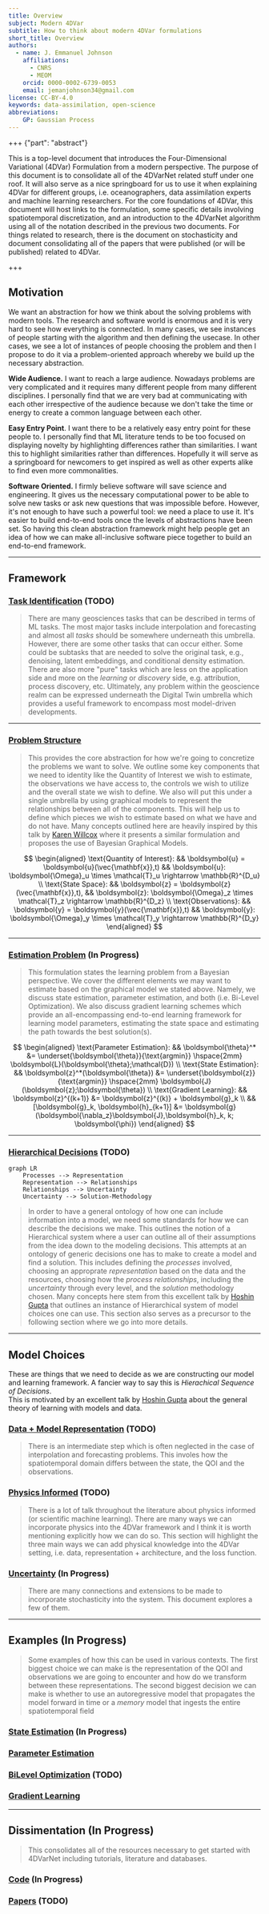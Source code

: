 ```yaml
---
title: Overview
subject: Modern 4DVar
subtitle: How to think about modern 4DVar formulations
short_title: Overview
authors:
  - name: J. Emmanuel Johnson
    affiliations:
      - CNRS
      - MEOM
    orcid: 0000-0002-6739-0053
    email: jemanjohnson34@gmail.com
license: CC-BY-4.0
keywords: data-assimilation, open-science
abbreviations:
    GP: Gaussian Process
---
```


+++ {"part": "abstract"}

This is a top-level document that introduces the Four-Dimensional Variational (4DVar) Formulation from a modern perspective. The purpose of this document is to consolidate all of the 4DVarNet related stuff under one roof. 
It will also serve as a nice springboard for us to use it when explaining 4DVar for different groups, i.e. oceanographers, data assimilation experts and machine learning researchers. 
For the core foundations of 4DVar, this document will host links to the formulation, some specific details involving spatiotemporal discretization, and an introduction to the 4DVarNet algorithm using all of the notation described in the previous two documents. 
For things related to research, there is the document on stochasticity and document consolidating all of the papers that were published (or will be published) related to 4DVar.

+++




## Motivation

We want an abstraction for how we think about the solving problems with modern tools.
The research and software world is enormous and it is very hard to see how everything is connected. 
In many cases, we see instances of people starting with the algorithm and then defining the usecase.
In other cases, we see a lot of instances of people choosing the problem and then
I propose to do it via a problem-oriented approach whereby we build up the necessary abstraction.

**Wide Audience.** 
I want to reach a large audience. 
Nowadays problems are very complicated and it requires many different people from many different disciplines. 
I personally find that we are very bad at communicating with each other irrespective of the audience because we don't take the time or energy to create a common language between each other.

**Easy Entry Point**.
I want there to be a relatively easy entry point for these people to.
I personally find that ML literature tends to be too focused on displaying novelty by highlighting differences rather than similarities.
I want this to highlight similarities rather than differences.
Hopefully it will serve as a springboard for newcomers to get inspired as well as other experts alike to find even more commonalities.

**Software Oriented.** 
I firmly believe software will save science and engineering.
It gives us the necessary computational power to be able to solve new tasks or ask new questions that was impossible before.
However, it's not enough to have such a powerful tool: we need a place to use it.
It's easier to build end-to-end tools once the levels of abstractions have been set.
So having this clean abstraction framework might help people get an idea of how we can make all-inclusive software piece together to build an end-to-end framework.


---
## Framework



### [Task Identification](./framework/tasks.md) (**TODO**)

> There are many geosciences tasks that can be described in terms of ML tasks. The most major tasks include interpolation and forecasting and almost all *tasks* should be somewhere underneath this umbrella. However, there are some other tasks that can occur either. Some could be subtasks that are needed to solve the original task, e.g., denoising, latent embeddings, and conditional density estimation. There are also more "pure" tasks which are less on the application side and more on the *learning* or *discovery* side, e.g. attribution, process discovery, etc. Ultimately, any problem within the geoscience realm can be expressed underneath the Digital Twin umbrella which provides a useful framework to encompass most model-driven developments.


---

### [Problem Structure](./framework/problem.md)


> This provides the core abstraction for how we're going to concretize the problems we want to solve.
> We outline some key components that we need to identity like the Quantity of Interest we wish to estimate, the observations we have access to, the controls we wish to utilize and the overall state we wish to define.
> We also will put this under a single umbrella by using graphical models to represent the relationships between all of the components.
> This will help us to define which pieces we wish to estimate based on what we have and do not have. 
> Many concepts outlined here are heavily inspired by this talk by [Karen Willcox](https://www.youtube.com/watch?v=ZuSx0pYAZ_I&t=2767s) where it presents a similar formulation and proposes the use of Bayesian Graphical Models.


$$
\begin{aligned}
\text{Quantity of Interest}: &&
\boldsymbol{u} = \boldsymbol{u}(\vec{\mathbf{x}},t)
&& \boldsymbol{u}: \boldsymbol{\Omega}_u \times \mathcal{T}_u \rightarrow \mathbb{R}^{D_u} \\
\text{State Space}: &&
\boldsymbol{z} = \boldsymbol{z}(\vec{\mathbf{x}},t),
&& \boldsymbol{z}: \boldsymbol{\Omega}_z \times \mathcal{T}_z \rightarrow \mathbb{R}^{D_z} \\
\text{Observations}: &&
\boldsymbol{y} = \boldsymbol{y}(\vec{\mathbf{x}},t)
&& \boldsymbol{y}: \boldsymbol{\Omega}_y \times \mathcal{T}_y \rightarrow \mathbb{R}^{D_y}
\end{aligned}
$$

---

### [Estimation Problem](./framework/estimation.md) (**In Progress**)

> This formulation states the learning problem from a Bayesian perspective. 
> We cover the different elements we may want to estimate based on the graphical model we stated above. 
> Namely, we discuss state estimation, parameter estimation, and both (i.e. Bi-Level Optimization).
> We also discuss gradient learning schemes which provide an all-encompassing end-to-end learning framework for learning model parameters, estimating the state space and estimating the path towards the best solution(s).

$$
\begin{aligned}
\text{Parameter Estimation}: &&
\boldsymbol{\theta}^* &= 
\underset{\boldsymbol{\theta}}{\text{argmin}}
\hspace{2mm}
\boldsymbol{L}(\boldsymbol{\theta};\mathcal{D}) \\
\text{State Estimation}: &&
\boldsymbol{z}^*(\boldsymbol{\theta}) &=
\underset{\boldsymbol{z}}{\text{argmin}}
\hspace{2mm}
\boldsymbol{J}(\boldsymbol{z};\boldsymbol{\theta}) \\
\text{Gradient Learning}: &&
\boldsymbol{z}^{(k+1)} &= \boldsymbol{z}^{(k)} + \boldsymbol{g}_k \\
&& [\boldsymbol{g}_k, \boldsymbol{h}_{k+1}] &= \boldsymbol{g}(\boldsymbol{\nabla_z}\boldsymbol{J},\boldsymbol{h}_k, k; \boldsymbol{\phi})
\end{aligned}
$$

---

### [Hierarchical Decisions](./framework/problem_decisions.md) (**TODO**)

```{mermaid}
graph LR
    Processes --> Representation
    Representation --> Relationships
    Relationships --> Uncertainty
    Uncertainty --> Solution-Methodology
```

> In order to have a general ontology of how one can include information into a model, we need some standards for how we can describe the decisions we make.
> This outlines the notion of a Hierarchical system where a user can outline all of their assumptions from the idea down to the modeling decisions.
> This attempts at an ontology of generic decisions one has to make to create a model and find a solution.
> This includes defining the *processes* involved, choosing an approprate *representation* based on the data and the resources, choosing how the *process relationships*, including the *uncertainty* through every level, and the *solution* methodology chosen.
> Many concepts here stem from this excellent talk by [Hoshin Gupta](https://www.youtube.com/watch?v=eH6vwiukIsA&t=3541s&pp=ygUYaW5mb3JtYXRpb24gaG9zaGluIGd1cHRh) that outlines an instance of Hierarchical system of model choices one can use.
> This section also serves as a precursor to the following section where we go into more details.




---
## Model Choices

These are things that we need to decide as we are constructing our model and learning framework.
A fancier way to say this is *Hierachical Sequence of Decisions*.  
This is motivated by an excellent talk by [Hoshin Gupta](https://www.youtube.com/watch?v=eH6vwiukIsA&t=3541s&pp=ygUYaW5mb3JtYXRpb24gaG9zaGluIGd1cHRh) about the general theory of learning with models and data.


### [Data + Model Representation](./model_choices/discretization.md) (**TODO**)

> There is an intermediate step which is often neglected in the case of interpolation and forecasting problems. This involes how the spatiotemporal domain differs between the state, the QOI and the observations.


### [Physics Informed](./model_choices/physics_informed.md) (**TODO**)

> There is a lot of talk throughout the literature about physics informed (or scientific machine learning). There are many ways we can incorporate physics into the 4DVar framework and I think it is worth mentioning explicitly how we can do so. This section will highlight the three main ways we can add physical knowledge into the 4DVar setting, i.e. data, representation + architecture, and the loss function.


### [Uncertainty](./model_choices/uncertainty.md) (**In Progress**)

> There are many connections and extensions to be made to incorporate stochasticity into the system. This document explores a few of them.



---
## Examples (**In Progress**)

> Some examples of how this can be used in various contexts. The first biggest choice we can make is the representation of the QOI and observations we are going to encounter and how do we transform between these representations. The second biggest decision we can make is whether to use an autoregressive model that propagates the model forward in time or a *memory* model that ingests the entire spatiotemporal field


### [State Estimation](./examples/state_estimation.md) (**In Progress**)

### [Parameter Estimation](./examples/param_estimation.md) 

### [BiLevel Optimization](./examples/bilevel_estimation.md) (**TODO**)

### [Gradient Learning](./examples/gradient_learning.md) 

---
## Dissimentation (**In Progress**)

> This consolidates all of the resources necessary to get started with 4DVarNet including tutorials, literature and databases.

### [Code](./resources/code.md) (**In Progress**)

### [Papers](./resources/papers.md) (**TODO**)
